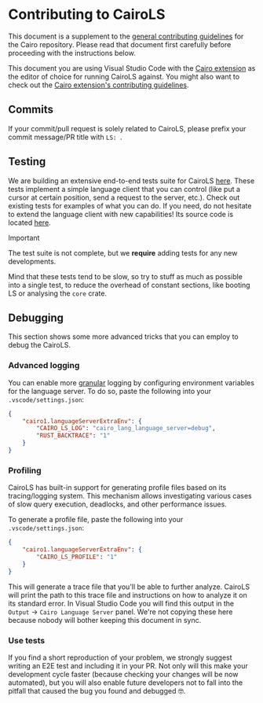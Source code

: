 # Contributing to CairoLS

This document is a supplement to the [general contributing guidelines](../../docs/CONTRIBUTING.md)
for the Cairo repository.
Please read that document first carefully before proceeding with the instructions below.

This document you are using Visual Studio Code with the [Cairo extension](../../vscode-cairo) as the
editor of choice for running CairoLS against.
You might also want to check out
the [Cairo extension's contributing guidelines](../../vscode-cairo/CONTRIBUTING.md).

## Commits

If your commit/pull request is solely related to CairoLS, please prefix your commit message/PR title
with `LS: `.

## Testing

We are building an extensive end-to-end tests suite for CairoLS [here](./tests/e2e).
These tests implement a simple language client that you can control (like put a cursor at certain
position, send a request to the server, etc.).
Check out existing tests for examples of what you can do.
If you need, do not hesitate to extend the language client with new capabilities!
Its source code is located [here](./tests/e2e/support/mod.rs).

> [!IMPORTANT]
> The test suite is not complete, but we **require** adding tests for any new developments.

Mind that these tests tend to be slow, so try to stuff as much as possible into a single test,
to reduce the overhead of constant sections, like booting LS or analysing the `core` crate.

## Debugging

This section shows some more advanced tricks that you can employ to debug the CairoLS.

### Advanced logging

You can enable more [granular][env-filter-directives] logging by configuring environment variables
for the language server.
To do so, paste the following into your `.vscode/settings.json`:

```json
{
    "cairo1.languageServerExtraEnv": {
        "CAIRO_LS_LOG": "cairo_lang_language_server=debug",
        "RUST_BACKTRACE": "1"
    }
}
```

### Profiling

CairoLS has built-in support for generating profile files based on its tracing/logging system.
This mechanism allows investigating various cases of slow query execution, deadlocks, and other
performance issues.

To generate a profile file, paste the following into your `.vscode/settings.json`:

```json
{
    "cairo1.languageServerExtraEnv": {
        "CAIRO_LS_PROFILE": "1"
    }
}
```

This will generate a trace file that you'll be able to further analyze.
CairoLS will print the path to this trace file and instructions on how to analyze it on its standard
error.
In Visual Studio Code you will find this output in the `Output` → `Cairo Language Server` panel.
We're not copying these here because nobody will bother keeping this document in sync.

### Use tests

If you find a short reproduction of your problem, we strongly suggest writing an E2E test and
including it in your PR.
Not only will this make your development cycle faster (because checking your changes will be now
automated),
but you will also enable future developers not to fall into the pitfall that caused the bug you
found and debugged 🤓.

[env-filter-directives]: https://docs.rs/tracing-subscriber/latest/tracing_subscriber/filter/struct.EnvFilter.html#directives
